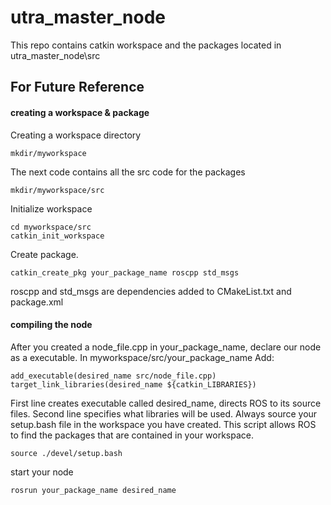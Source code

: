 # utra_master_node

This repo contains catkin workspace and the packages located in utra\_master\_node\src


## For Future Reference

#### creating a workspace & package

Creating a workspace directory

`mkdir/myworkspace`

The next code contains all the src code for the packages

`mkdir/myworkspace/src`

Initialize workspace

`cd myworkspace/src`  
`catkin_init_workspace`

Create package. 

`catkin_create_pkg your_package_name roscpp std_msgs`

roscpp and std_msgs are dependencies added to CMakeList.txt and package.xml


#### compiling the node

After you created a node\_file.cpp in your\_package\_name, declare our node as a executable. In myworkspace/src/your\_package\_name Add:

`add_executable(desired_name src/node_file.cpp)`
`target_link_libraries(desired_name ${catkin_LIBRARIES})`  

First line creates executable called desired_name, directs ROS to its source files. Second line specifies what libraries will be used. Always source your setup.bash file in the workspace you have created. This script allows ROS to find the packages that are contained in your workspace.  

`source ./devel/setup.bash` 

start your node  

`rosrun your_package_name desired_name`




